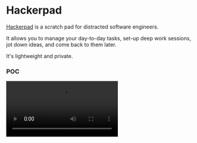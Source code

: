 # Hackerpad

[Hackerpad](https://hackerpad.info) is a scratch pad for distracted software engineers.

It allows you to manage your day-to-day tasks, set-up deep work sessions, jot down ideas, and come back to them later.

It's lightweight and private.

### POC

![Hackerpad Demo](hackerpad-demo.mov)
